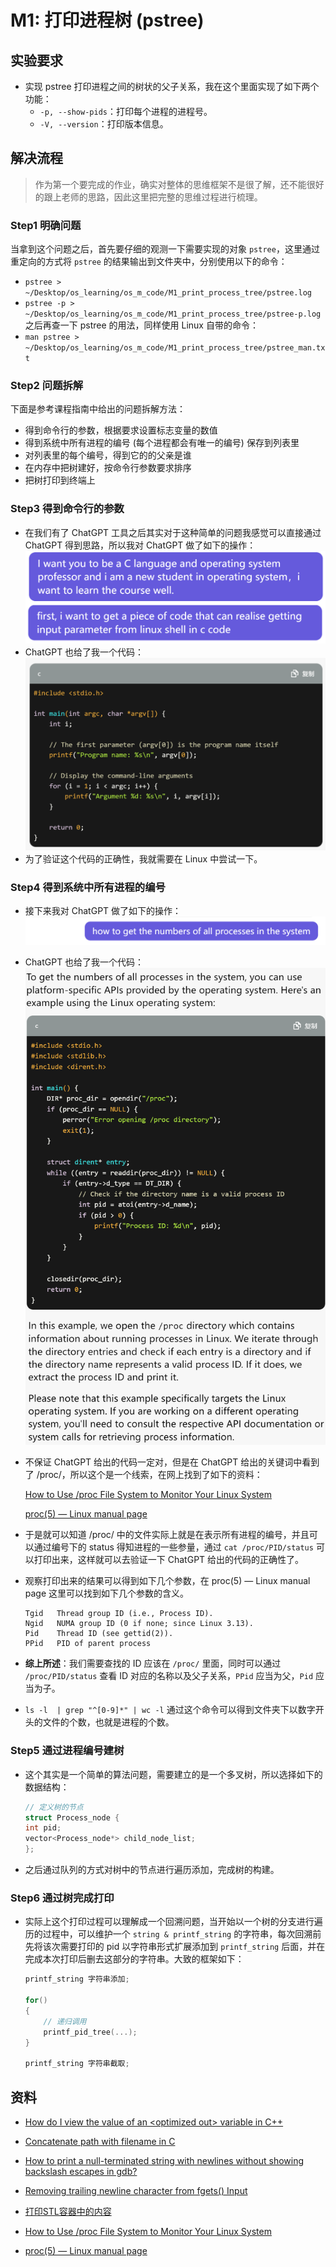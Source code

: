 # M1: 打印进程树 (pstree)
## 实验要求
* 实现 pstree 打印进程之间的树状的父子关系，我在这个里面实现了如下两个功能：
    * `-p, --show-pids`：打印每个进程的进程号。
    * `-V, --version`：打印版本信息。 

## 解决流程
> 作为第一个要完成的作业，确实对整体的思维框架不是很了解，还不能很好的跟上老师的思路，因此这里把完整的思维过程进行梳理。

### Step1 明确问题
当拿到这个问题之后，首先要仔细的观测一下需要实现的对象 `pstree`，这里通过重定向的方式将 `pstree` 的结果输出到文件夹中，分别使用以下的命令：
* `pstree > ~/Desktop/os_learning/os_m_code/M1_print_process_tree/pstree.log`
* `pstree -p > ~/Desktop/os_learning/os_m_code/M1_print_process_tree/pstree-p.log`
之后再查一下 pstree 的用法，同样使用 Linux 自带的命令：
* `man pstree > ~/Desktop/os_learning/os_m_code/M1_print_process_tree/pstree_man.txt`

### Step2 问题拆解
下面是参考课程指南中给出的问题拆解方法：
* 得到命令行的参数，根据要求设置标志变量的数值
* 得到系统中所有进程的编号 (每个进程都会有唯一的编号) 保存到列表里
* 对列表里的每个编号，得到它的的父亲是谁
* 在内存中把树建好，按命令行参数要求排序
* 把树打印到终端上

### Step3 得到命令行的参数
* 在我们有了 ChatGPT 工具之后其实对于这种简单的问题我感觉可以直接通过 ChatGPT 得到思路，所以我对 ChatGPT 做了如下的操作：
![gpt1](./picture/gpt1.png)
* ChatGPT 也给了我一个代码：
![gpt2](./picture/gpt2.png)
* 为了验证这个代码的正确性，我就需要在 Linux 中尝试一下。

### Step4 得到系统中所有进程的编号
* 接下来我对 ChatGPT 做了如下的操作：
![gpt3](./picture/gpt3.png)
* ChatGPT 也给了我一个代码：
![gpt4](./picture/gpt4.png)
* 不保证 ChatGPT 给出的代码一定对，但是在 ChatGPT 给出的关键词中看到了 /proc/，所以这个是一个线索，在网上找到了如下的资料：

    [How to Use /proc File System to Monitor Your Linux System](https://www.tecmint.com/exploring-proc-file-system-in-linux/)

    [proc(5) — Linux manual page](https://man7.org/linux/man-pages/man5/procfs.5.html)

* 于是就可以知道 /proc/ 中的文件实际上就是在表示所有进程的编号，并且可以通过编号下的 status 得知进程的一些参量，通过 `cat /proc/PID/status` 可以打印出来，这样就可以去验证一下 ChatGPT 给出的代码的正确性了。
* 观察打印出来的结果可以得到如下几个参数，在 proc(5) — Linux manual page 这里可以找到如下几个参数的含义。
    ```
    Tgid   Thread group ID (i.e., Process ID).
    Ngid   NUMA group ID (0 if none; since Linux 3.13).
    Pid    Thread ID (see gettid(2)).
    PPid   PID of parent process
    ```
* **综上所述**：我们需要查找的 ID 应该在 `/proc/` 里面，同时可以通过 `/proc/PID/status` 查看 ID 对应的名称以及父子关系，`PPid` 应当为父，`Pid` 应当为子。

* `ls -l  | grep "^[0-9]*" | wc -l` 通过这个命令可以得到文件夹下以数字开头的文件的个数，也就是进程的个数。

### Step5 通过进程编号建树
* 这个其实是一个简单的算法问题，需要建立的是一个多叉树，所以选择如下的数据结构：
    ```C++
    // 定义树的节点
    struct Process_node {
    int pid;
    vector<Process_node*> child_node_list;
    };
    ```
* 之后通过队列的方式对树中的节点进行遍历添加，完成树的构建。

### Step6 通过树完成打印
* 实际上这个打印过程可以理解成一个回溯问题，当开始以一个树的分支进行遍历的过程中，可以维护一个 `string & printf_string` 的字符串，每次回溯前先将该次需要打印的 pid 以字符串形式扩展添加到 `printf_string` 后面，并在完成本次打印后删去这部分的字符串。大致的框架如下：
    ```C++
    printf_string 字符串添加;
        
    for()
    {
        // 递归调用
        printf_pid_tree(...);
    }

    printf_string 字符串截取;
    ```

## 资料
* [How do I view the value of an \<optimized out\> variable in C++](https://stackoverflow.com/questions/9123676/how-do-i-view-the-value-of-an-optimized-out-variable-in-c)
* [Concatenate path with filename in C](https://stackoverflow.com/questions/41749891/concatenate-path-with-filename-in-c)
* [How to print a null-terminated string with newlines without showing backslash escapes in gdb?](https://stackoverflow.com/questions/1530736/how-to-print-a-null-terminated-string-with-newlines-without-showing-backslash-es)
* [Removing trailing newline character from fgets() Input](https://www.geeksforgeeks.org/removing-trailing-newline-character-from-fgets-input/)
* [打印STL容器中的内容](https://www.kancloud.cn/wizardforcel/gdb-tips-100/146748)
* [How to Use /proc File System to Monitor Your Linux System](https://www.tecmint.com/exploring-proc-file-system-in-linux/)

* [proc(5) — Linux manual page](https://man7.org/linux/man-pages/man5/procfs.5.html)










